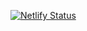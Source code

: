 [![Netlify Status](https://api.netlify.com/api/v1/badges/c5fe7cd9-1c33-450b-8291-8a8da245fb59/deploy-status)](https://app.netlify.com/sites/hpku/deploys)
